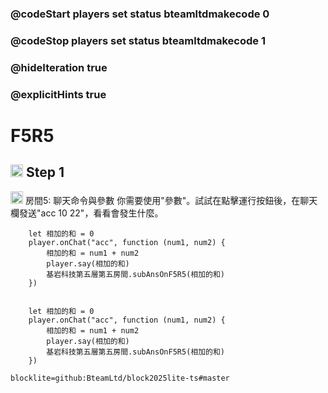 ### @codeStart players set status bteamltdmakecode 0
### @codeStop players set status bteamltdmakecode 1


### @hideIteration true
### @explicitHints true

# F5R5

## <img src="https://blocklite.20240806.xyz/tw/1/f5r5" width="20" height="20"> Step 1
<img src="https://blocklite.20240806.xyz/tw/1/f5r5" width="20" height="20"> 房間5: 聊天命令與參數
    你需要使用"參數"。試試在點擊運行按鈕後，在聊天欄發送"acc 10 22"，看看會發生什麼。

```ghost
    let 相加的和 = 0
    player.onChat("acc", function (num1, num2) {
        相加的和 = num1 + num2
        player.say(相加的和)
        基岩科技第五層第五房間.subAnsOnF5R5(相加的和)
    })

```
```template

    let 相加的和 = 0
    player.onChat("acc", function (num1, num2) {
        相加的和 = num1 + num2
        player.say(相加的和)
        基岩科技第五層第五房間.subAnsOnF5R5(相加的和)
    })

```

```package
blocklite=github:BteamLtd/block2025lite-ts#master
``` 